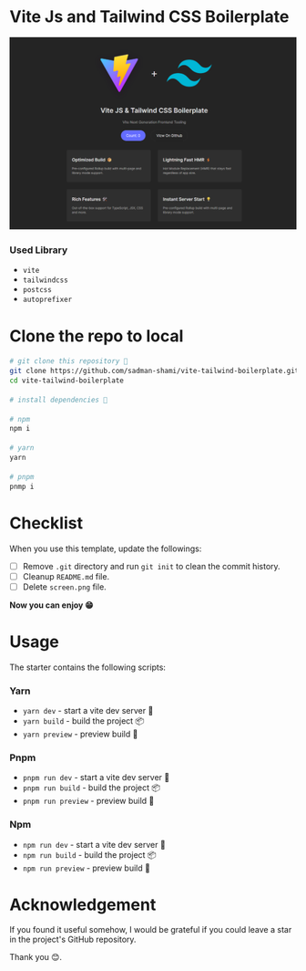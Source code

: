 # Vite Js and Tailwind CSS Boilerplate

![](screen.png)

### Used Library

- `vite`
- `tailwindcss`
- `postcss`
- `autoprefixer`

# Clone the repo to local

```sh
# git clone this repository 🦑
git clone https://github.com/sadman-shami/vite-tailwind-boilerplate.git
cd vite-tailwind-boilerplate

# install dependencies 🧶

# npm
npm i

# yarn
yarn

# pnpm
pnmp i
```

# Checklist

When you use this template, update the followings:

- [ ] Remove `.git` directory and run `git init` to clean the commit history.
- [ ] Cleanup `README.md` file.
- [ ] Delete `screen.png` file.

**Now you can enjoy 😁**

# Usage

The starter contains the following scripts:

### Yarn

- `yarn dev` - start a vite dev server 🚀
- `yarn build` - build the project 📦
- `yarn preview` - preview build 🎉

### Pnpm

- `pnpm run dev` - start a vite dev server 🚀
- `pnpm run build` - build the project 📦
- `pnpm run preview` - preview build 🎉

### Npm

- `npm run dev` - start a vite dev server 🚀
- `npm run build` - build the project 📦
- `npm run preview` - preview build 🎉

# Acknowledgement

If you found it useful somehow, I would be grateful if you could leave a star in the project's GitHub repository.

Thank you 😊.
